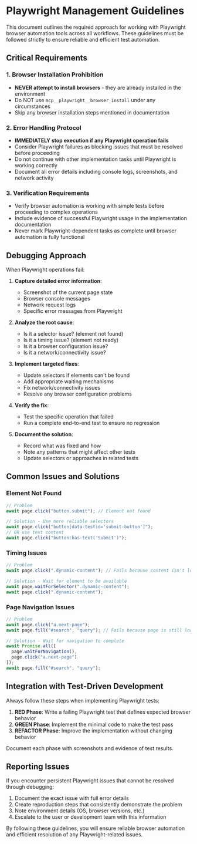 # Playwright Management Guidelines

This document outlines the required approach for working with Playwright browser automation tools across all workflows. These guidelines must be followed strictly to ensure reliable and efficient test automation.

## Critical Requirements

### 1. Browser Installation Prohibition

- **NEVER attempt to install browsers** - they are already installed in the environment
- Do NOT use `mcp__playwright__browser_install` under any circumstances
- Skip any browser installation steps mentioned in documentation

### 2. Error Handling Protocol

- **IMMEDIATELY stop execution if any Playwright operation fails**
- Consider Playwright failures as blocking issues that must be resolved before proceeding
- Do not continue with other implementation tasks until Playwright is working correctly
- Document all error details including console logs, screenshots, and network activity

### 3. Verification Requirements

- Verify browser automation is working with simple tests before proceeding to complex operations
- Include evidence of successful Playwright usage in the implementation documentation
- Never mark Playwright-dependent tasks as complete until browser automation is fully functional

## Debugging Approach

When Playwright operations fail:

1. **Capture detailed error information**:
   - Screenshot of the current page state
   - Browser console messages
   - Network request logs
   - Specific error messages from Playwright

2. **Analyze the root cause**:
   - Is it a selector issue? (element not found)
   - Is it a timing issue? (element not ready)
   - Is it a browser configuration issue?
   - Is it a network/connectivity issue?

3. **Implement targeted fixes**:
   - Update selectors if elements can't be found
   - Add appropriate waiting mechanisms
   - Fix network/connectivity issues
   - Resolve any browser configuration problems

4. **Verify the fix**:
   - Test the specific operation that failed
   - Run a complete end-to-end test to ensure no regression

5. **Document the solution**:
   - Record what was fixed and how
   - Note any patterns that might affect other tests
   - Update selectors or approaches in related tests

## Common Issues and Solutions

### Element Not Found

```javascript
// Problem
await page.click("button.submit"); // Element not found

// Solution - Use more reliable selectors
await page.click("button[data-testid='submit-button']");
// OR use text content
await page.click("button:has-text('Submit')");
```

### Timing Issues

```javascript
// Problem
await page.click(".dynamic-content"); // Fails because content isn't loaded yet

// Solution - Wait for element to be available
await page.waitForSelector(".dynamic-content");
await page.click(".dynamic-content");
```

### Page Navigation Issues

```javascript
// Problem
await page.click("a.next-page");
await page.fill("#search", "query"); // Fails because page is still loading

// Solution - Wait for navigation to complete
await Promise.all([
  page.waitForNavigation(),
  page.click("a.next-page")
]);
await page.fill("#search", "query");
```

## Integration with Test-Driven Development

Always follow these steps when implementing Playwright tests:

1. **RED Phase**: Write a failing Playwright test that defines expected browser behavior
2. **GREEN Phase**: Implement the minimal code to make the test pass
3. **REFACTOR Phase**: Improve the implementation without changing behavior

Document each phase with screenshots and evidence of test results.

## Reporting Issues

If you encounter persistent Playwright issues that cannot be resolved through debugging:

1. Document the exact issue with full error details
2. Create reproduction steps that consistently demonstrate the problem
3. Note environment details (OS, browser versions, etc.)
4. Escalate to the user or development team with this information

By following these guidelines, you will ensure reliable browser automation and efficient resolution of any Playwright-related issues.